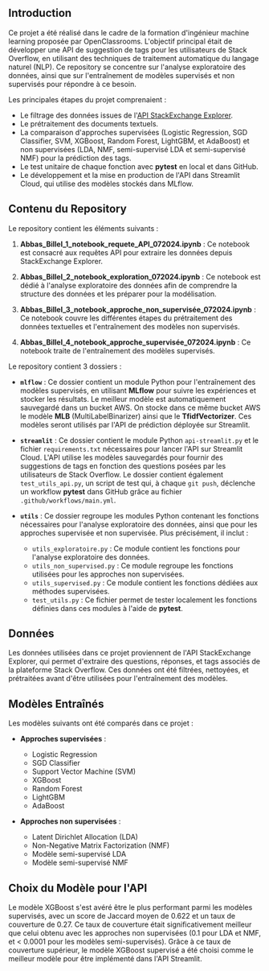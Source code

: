 ## Introduction

Ce projet a été réalisé dans le cadre de la formation d'ingénieur machine learning proposée par OpenClassrooms. L'objectif principal était de développer une API de suggestion de tags pour les utilisateurs de Stack Overflow, en utilisant des techniques de traitement automatique du langage naturel (NLP). Ce repository se concentre sur l'analyse exploratoire des données, ainsi que sur l'entraînement de modèles supervisés et non supervisés pour répondre à ce besoin.

Les principales étapes du projet comprenaient :

- Le filtrage des données issues de l'[API StackExchange Explorer](https://data.stackexchange.com/stackoverflow/query/new).
- Le prétraitement des documents textuels.
- La comparaison d'approches supervisées (Logistic Regression, SGD Classifier, SVM, XGBoost, Random Forest, LightGBM, et AdaBoost) et non supervisées (LDA, NMF, semi-supervisé LDA et semi-supervisé NMF) pour la prédiction des tags.
- Le test unitaire de chaque fonction avec **pytest** en local et dans GitHub.
- Le développement et la mise en production de l'API dans Streamlit Cloud, qui utilise des modèles stockés dans MLflow.

## Contenu du Repository

Le repository contient les éléments suivants :

1. **Abbas_Billel_1_notebook_requete_API_072024.ipynb** : Ce notebook est consacré aux requêtes API pour extraire les données depuis StackExchange Explorer.

2. **Abbas_Billel_2_notebook_exploration_072024.ipynb** : Ce notebook est dédié à l'analyse exploratoire des données afin de comprendre la structure des données et les préparer pour la modélisation.

3. **Abbas_Billel_3_notebook_approche_non_supervisée_072024.ipynb** : Ce notebook couvre les différentes étapes du prétraitement des données textuelles et l'entraînement des modèles non supervisés.

4. **Abbas_Billel_4_notebook_approche_supervisée_072024.ipynb** : Ce notebook traite de l'entraînement des modèles supervisés.

Le repository contient 3 dossiers :

- **`mlflow`** : Ce dossier contient un module Python pour l'entraînement des modèles supervisés, en utilisant **MLflow** pour suivre les expériences et stocker les résultats. Le meilleur modèle est automatiquement sauvegardé dans un bucket AWS. On stocke dans ce même bucket AWS le modèle **MLB** (MultiLabelBinarizer) ainsi que le **TfidfVectorizer**. Ces modèles seront utilisés par l'API de prédiction déployée sur Streamlit.

- **`streamlit`** : Ce dossier contient le module Python `api-streamlit.py` et le fichier `requirements.txt` nécessaires pour lancer l'API sur Streamlit Cloud. L'API utilise les modèles sauvegardés pour fournir des suggestions de tags en fonction des questions posées par les utilisateurs de Stack Overflow. Le dossier contient également `test_utils_api.py`, un script de test qui, à chaque `git push`, déclenche un workflow **pytest** dans GitHub grâce au fichier `.github/workflows/main.yml`.

- **`utils`** : Ce dossier regroupe les modules Python contenant les fonctions nécessaires pour l'analyse exploratoire des données, ainsi que pour les approches supervisée et non supervisée. Plus précisément, il inclut :
  - `utils_exploratoire.py` : Ce module contient les fonctions pour l'analyse exploratoire des données.
  - `utils_non_supervised.py` : Ce module regroupe les fonctions utilisées pour les approches non supervisées.
  - `utils_supervised.py` : Ce module contient les fonctions dédiées aux méthodes supervisées.
  - `test_utils.py` : Ce fichier permet de tester localement les fonctions définies dans ces modules à l'aide de **pytest**.

## Données

Les données utilisées dans ce projet proviennent de l'API StackExchange Explorer, qui permet d'extraire des questions, réponses, et tags associés de la plateforme Stack Overflow. Ces données ont été filtrées, nettoyées, et prétraitées avant d'être utilisées pour l'entraînement des modèles.

## Modèles Entraînés

Les modèles suivants ont été comparés dans ce projet :

- **Approches supervisées** :
  - Logistic Regression
  - SGD Classifier
  - Support Vector Machine (SVM)
  - XGBoost
  - Random Forest
  - LightGBM
  - AdaBoost

- **Approches non supervisées** :
  - Latent Dirichlet Allocation (LDA)
  - Non-Negative Matrix Factorization (NMF)
  - Modèle semi-supervisé LDA
  - Modèle semi-supervisé NMF

## Choix du Modèle pour l'API

Le modèle XGBoost s'est avéré être le plus performant parmi les modèles supervisés, avec un score de Jaccard moyen de 0.622 et un taux de couverture de 0.27. Ce taux de couverture était significativement meilleur que celui obtenu avec les approches non supervisées (0.1 pour LDA et NMF, et < 0.0001 pour les modèles semi-supervisés). Grâce à ce taux de couverture supérieur, le modèle XGBoost supervisé a été choisi comme le meilleur modèle pour être implémenté dans l'API Streamlit.